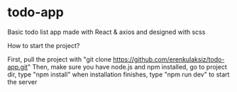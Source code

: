 # todo-app
Basic todo list app made with React &amp; axios and designed with scss 

How to start the project?

First, pull the project with "git clone https://github.com/erenkulaksiz/todo-app.git"
Then, make sure you have node.js and npm installed, go to project dir, type "npm install"
when installation finishes, type "npm run dev" to start the server
